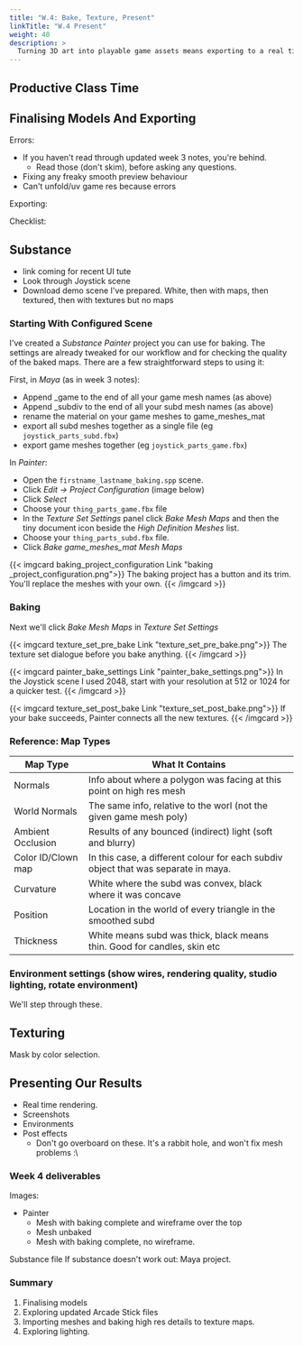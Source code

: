 ```yaml
---
title: "W.4: Bake, Texture, Present"
linkTitle: "W.4 Present"
weight: 40
description: >
  Turning 3D art into playable game assets means exporting to a real time **game engine**. Today we'll learn how to move our models from Maya and Painter into Unreal/Unity. From there you can light and screenshot them for your **final deliverables** of Assessment 1.
---
```


## Productive Class Time



<!-- 
It's week 4 of a second year class, and we're here learning to do something very difficult. The amount of expertise you need to have any chance in game art is high: the people already in the industry are self sufficient and super driven. 

The only way I can help you guys get on that path is through focussed hard work.  Here's how we can get seriously productive in class:

| Productive                          | Not Productive                            |
|------------                         |----------------                           |
| Building on what we learn in class and bringing the results to the next class    | Having nothing ready to go when class starts.                |
| Examining and working through problems. Double checking previous lecture notes and trying the application help/web help.   |  Asking for the solution or giving up before you've tried.                         |
| Working along with the class and asking questions about the new material | Getting lost and asking to cover old material because you haven't read the notes, watched the videos or taken part. |
| Getting distracted but recovering, chilling during breaks so you're focussed | Sharing your distraction mid class.                  |
| Knowing its on us to get better every day.   | Hoping 3 hours a week will do much beyond showing us what work there is to do, and what to learn at home. |

{{< alert title="Manage Your Class Time" color= "primary" >}}
Remember, since you're not at school, you can take a break *any time*.  If class is too much, take a break, wander outside, it's up to you. 
{{< /alert >}}


If you don't see and take those opportunities yourself, I'll ask you to.
-->
## Finalising Models And Exporting

Errors:
  - If you haven't read through updated week 3 notes, you're behind.
    - Read those (don't skim), before asking any questions.
  - Fixing any freaky smooth preview behaviour
  - Can't unfold/uv game res because errors

Exporting:

Checklist:

## Substance

* link coming for recent UI tute
* Look through Joystick scene
* Download demo scene I've prepared. White, then with maps, then textured, then with textures but no maps

### Starting With Configured Scene

I've created a _Substance Painter_ project you can use for baking.  The settings are already tweaked for our workflow and for checking the quality of the baked maps. There are a few straightforward steps to using it:

First, in _Maya_ (as in week 3 notes):
* Append _game to the end of all your game mesh names (as above)
* Append _subdiv to the end of all your subd mesh names (as above)
* rename the material on your game meshes to game_meshes_mat
* export all subd meshes together as a single file (eg `joystick_parts_subd.fbx`)
* export game meshes together (eg `joystick_parts_game.fbx`)



In _Painter_:
* Open the `firstname_lastname_baking.spp` scene.
* Click _Edit -> Project Configuration_ (image below)
* Click _Select_
* Choose your `thing_parts_game.fbx` file
* In the _Texture Set Settings_ panel click _Bake Mesh Maps_ and then the tiny document icon beside the _High Definition Meshes_ list.
* Choose your `thing_parts_subd.fbx` file.
* Click _Bake game_meshes_mat Mesh Maps_

<!-- Video later -->
{{< imgcard baking_project_configuration Link "baking _project_configuration.png">}}
The baking project has a button and its trim. You'll replace the meshes with your own.
{{< /imgcard >}}

### Baking

Next we'll click _Bake Mesh Maps_ in _Texture Set Settings_

{{< imgcard texture_set_pre_bake Link "texture_set_pre_bake.png">}}
The texture set dialogue before you bake anything. 
{{< /imgcard >}}

{{< imgcard painter_bake_settings Link "painter_bake_settings.png">}}
In the Joystick scene I used 2048, start with your resolution at 512 or 1024 for a quicker test.
{{< /imgcard >}}

{{< imgcard texture_set_post_bake Link "texture_set_post_bake.png">}}
If your bake succeeds, Painter connects all the new textures.
{{< /imgcard >}}

### Reference: Map Types

|  Map Type           |  What It Contains              |
|-------------------  | ----------------------------------------------------------------------|
| Normals             |  Info about where a polygon was facing at this point on high res mesh |
| World Normals       |  The same info, relative to the worl (not the given game mesh poly)   |
| Ambient Occlusion   |  Results of any bounced (indirect) light (soft and blurry)            |
| Color ID/Clown map  |  In this case, a different colour for each subdiv object that was separate in maya. |
| Curvature           |  White where the subd was convex, black where it was concave          |
| Position            |  Location in the world of every triangle in the smoothed subd         |
| Thickness           |  White means subd was thick, black means thin. Good for candles, skin etc |


### Environment settings (show wires, rendering quality, studio lighting, rotate environment)

We'll step through these.

## Texturing

Mask by color selection.

## Presenting Our Results

* Real time rendering.
* Screenshots
* Environments
* Post effects
  * Don't go overboard on these. It's a rabbit hole, and won't fix mesh problems :\

### Week 4 deliverables

Images:

  * Painter
    * Mesh with baking complete and wireframe over the top
    * Mesh unbaked
    * Mesh with baking complete, no wireframe.
   
Substance file
If substance doesn't work out: Maya project.

### Summary
1. Finalising models
2. Exploring updated Arcade Stick files
2. Importing meshes and baking high res details to texture maps.
3. Exploring lighting.


